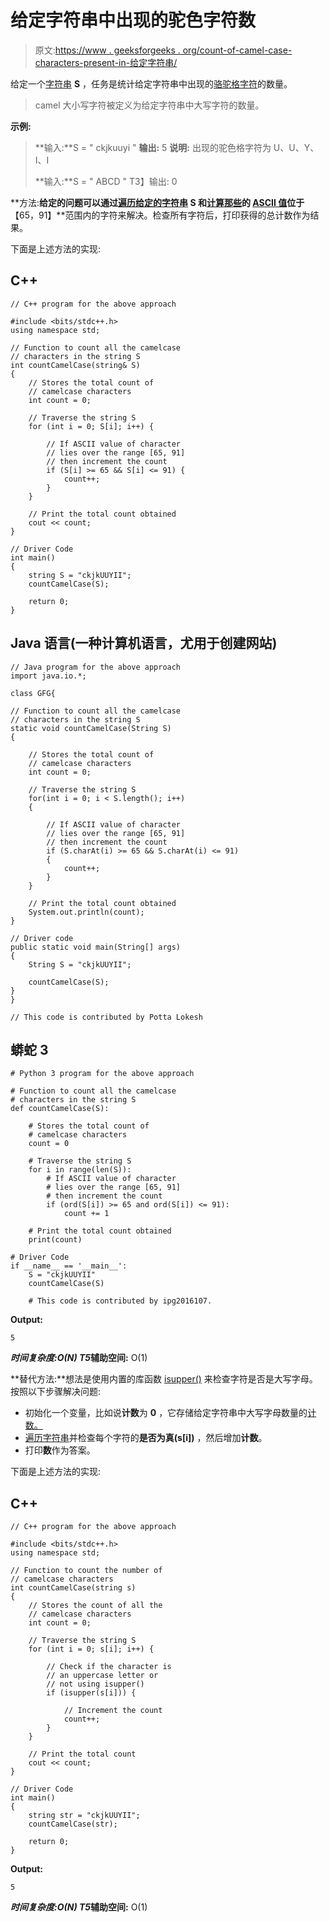 # 给定字符串中出现的驼色字符数

> 原文:[https://www . geeksforgeeks . org/count-of-camel-case-characters-present-in-给定字符串/](https://www.geeksforgeeks.org/count-of-camel-case-characters-present-in-a-given-string/)

给定一个[字符串](https://www.geeksforgeeks.org/string-data-structure/) **S** ，任务是统计给定字符串中出现的[骆驼格字符](https://www.geeksforgeeks.org/camel-case-given-sentence/)的数量。

> camel 大小写字符被定义为给定字符串中大写字符的数量。

**示例:**

> **输入:**S = " ckjkuuyi "
> **输出:** 5
> **说明:**
> 出现的驼色格字符为 U、U、Y、I、I
> 
> **输入:**S = " ABCD "
> T3】输出: 0

**方法:**给定的问题可以通过[遍历给定的字符串](https://www.geeksforgeeks.org/iterate-over-characters-of-a-string-in-c/) **S** 和[计算那些](https://www.geeksforgeeks.org/c-program-to-count-the-number-of-characters-in-a-file/)的 [ASCII 值](https://www.geeksforgeeks.org/program-print-ascii-value-character/)位于**【65，91】**范围内的字符来解决。检查所有字符后，打印获得的总计数作为结果。

下面是上述方法的实现:

## C++

```
// C++ program for the above approach

#include <bits/stdc++.h>
using namespace std;

// Function to count all the camelcase
// characters in the string S
int countCamelCase(string& S)
{
    // Stores the total count of
    // camelcase characters
    int count = 0;

    // Traverse the string S
    for (int i = 0; S[i]; i++) {

        // If ASCII value of character
        // lies over the range [65, 91]
        // then increment the count
        if (S[i] >= 65 && S[i] <= 91) {
            count++;
        }
    }

    // Print the total count obtained
    cout << count;
}

// Driver Code
int main()
{
    string S = "ckjkUUYII";
    countCamelCase(S);

    return 0;
}
```

## Java 语言(一种计算机语言，尤用于创建网站)

```
// Java program for the above approach
import java.io.*;

class GFG{

// Function to count all the camelcase
// characters in the string S
static void countCamelCase(String S)
{

    // Stores the total count of
    // camelcase characters
    int count = 0;

    // Traverse the string S
    for(int i = 0; i < S.length(); i++)
    {

        // If ASCII value of character
        // lies over the range [65, 91]
        // then increment the count
        if (S.charAt(i) >= 65 && S.charAt(i) <= 91)
        {
            count++;
        }
    }

    // Print the total count obtained
    System.out.println(count);
}

// Driver code
public static void main(String[] args)
{
    String S = "ckjkUUYII";

    countCamelCase(S);
}
}

// This code is contributed by Potta Lokesh
```

## 蟒蛇 3

```
# Python 3 program for the above approach

# Function to count all the camelcase
# characters in the string S
def countCamelCase(S):

    # Stores the total count of
    # camelcase characters
    count = 0

    # Traverse the string S
    for i in range(len(S)):
        # If ASCII value of character
        # lies over the range [65, 91]
        # then increment the count
        if (ord(S[i]) >= 65 and ord(S[i]) <= 91):
            count += 1

    # Print the total count obtained
    print(count)

# Driver Code
if __name__ == '__main__':
    S = "ckjkUUYII"
    countCamelCase(S)

    # This code is contributed by ipg2016107.
```

**Output:** 

```
5
```

***时间复杂度:**O(N)*
T5**辅助空间:** O(1)

**替代方法:**想法是使用内置的库函数 [isupper()](https://www.geeksforgeeks.org/isupper-islower-application-c/) 来检查字符是否是大写字母。按照以下步骤解决问题:

*   初始化一个变量，比如说**计数**为 **0** ，它存储给定字符串中大写字母数量的[计数。](https://www.geeksforgeeks.org/count-uppercase-lowercase-special-character-numeric-values/)
*   [遍历字符串](https://www.geeksforgeeks.org/iterate-over-characters-of-a-string-in-c/)并检查每个字符的**是否为真(s[i])** ，然后增加**计数**。
*   打印**数**作为答案。

下面是上述方法的实现:

## C++

```
// C++ program for the above approach

#include <bits/stdc++.h>
using namespace std;

// Function to count the number of
// camelcase characters
int countCamelCase(string s)
{
    // Stores the count of all the
    // camelcase characters
    int count = 0;

    // Traverse the string S
    for (int i = 0; s[i]; i++) {

        // Check if the character is
        // an uppercase letter or
        // not using isupper()
        if (isupper(s[i])) {

            // Increment the count
            count++;
        }
    }

    // Print the total count
    cout << count;
}

// Driver Code
int main()
{
    string str = "ckjkUUYII";
    countCamelCase(str);

    return 0;
}
```

**Output:** 

```
5
```

***时间复杂度:**O(N)*
T5**辅助空间:** O(1)